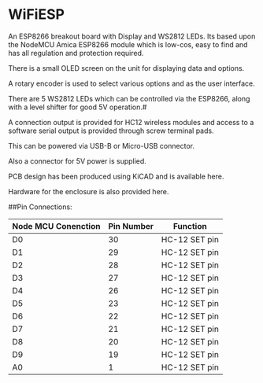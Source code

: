 # WiFiESP
An ESP8266 breakout board with Display and WS2812 LEDs. Its based upon the NodeMCU Amica ESP8266 module which is low-cos, easy to find and has all regulation and protection required.

There is a small OLED screen on the unit for displaying data and options.

A rotary encoder is used to select various options and as the user interface.

There are 5 WS2812 LEDs which can be controlled via the ESP8266, along with a level shifter for good 5V operation.#

A connection output is provided for HC12 wireless modules and access to a software serial output is provided through screw terminal pads.

This can be powered via USB-B or Micro-USB connector.

Also a connector for 5V power is supplied.

PCB design has been produced using KiCAD and is available here.

Hardware for the enclosure is also provided here.


##Pin Connections:

| Node MCU Conenction | Pin Number     |Function          |
|---------------------|----------------|------------------|
| D0                  | 30             | HC-12 SET pin    |
| D1                  | 29             | HC-12 SET pin    |
| D2                  | 28             | HC-12 SET pin    |
| D3                  | 27             | HC-12 SET pin    |
| D4                  | 26             | HC-12 SET pin    |
| D5                  | 23             | HC-12 SET pin    |
| D6                  | 22             | HC-12 SET pin    |
| D7                  | 21             | HC-12 SET pin    |
| D8                  | 20             | HC-12 SET pin    |
| D9                  | 19             | HC-12 SET pin    |
| A0                  | 1              | HC-12 SET pin    |



